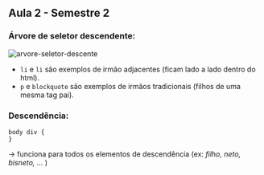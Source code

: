 ## Aula 2 - Semestre 2

### Árvore de seletor descendente:

![arvore-seletor-descente](http://www3.ifrn.edu.br/~alexandregomes/design_web/css-parte_3/arvore.png)

* `li` e `li` são exemplos de irmão adjacentes (ficam lado a lado dentro do html).
* `p` e `blockquote` são exemplos de irmãos tradicionais (filhos de uma mesma tag pai).

### Descendência:
```
body div { 
} 
```
→ funciona para todos os elementos de descendência (ex: *filho, neto, bisneto, ...* )

